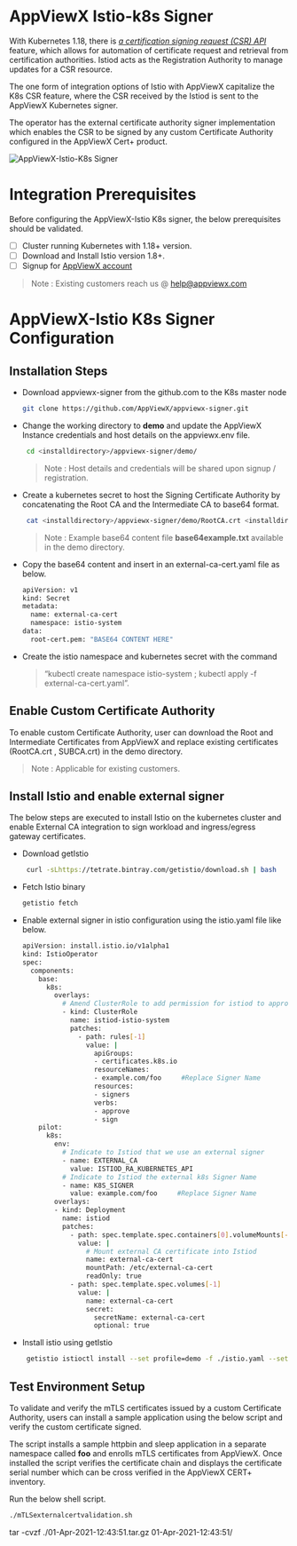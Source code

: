 AppViewX Istio-k8s Signer
=================

With Kubernetes 1.18, there is [*a certification signing request (CSR) API*](https://kubernetes.io/docs/reference/access-authn-authz/certificate-signing-requests/)
feature, which allows for automation of certificate request and retrieval from certification authorities. Istiod acts as the Registration Authority to manage updates for a CSR resource.

The one form of integration options of Istio with AppViewX capitalize the K8s CSR feature, where the CSR received by the Istiod is sent to the AppViewX Kubernetes signer.

The operator has the external certificate authority signer implementation which enables the CSR to be signed by any custom Certificate Authority configured in the AppViewX Cert+ product.

![AppViewX-Istio-K8s Signer](https://github.com/vigneshkathir/appviewx-signer/blob/main/images/AppViewX-Istio-K8s-Operator.jpeg)

Integration Prerequisites 
===========================
Before configuring the AppViewX-Istio K8s signer, the below prerequisites should be validated.

 - [ ] Cluster running Kubernetes with 1.18+ version.
 - [ ] Download and Install Istio version 1.8+.
 - [ ] Signup for [AppViewX account](https://www.appviewx.com/resources/cert-start-your-trial/)

> Note : Existing customers reach us @ help@appviewx.com

AppViewX-Istio K8s Signer Configuration
=========================================

Installation Steps
------------------

-    Download appviewx-signer from the github.com to the K8s master node
	 ```bash
     git clone https://github.com/AppViewX/appviewx-signer.git
	   ```

-   Change the working directory to **demo**  and update the AppViewX Instance credentials and host details on the appviewx.env file.
    ```bash
     cd <installdirectory>/appviewx-signer/demo/
    ```
    > Note : Host details and credentials will be shared upon signup / registration.

- Create a kubernetes secret to host the Signing Certificate Authority by concatenating the Root CA and the Intermediate CA to base64 format.
  ```bash
   cat <installdirectory>/appviewx-signer/demo/RootCA.crt <installdirectory>/appviewx-signer/demo/SUBCA.crt | base64
  ```
  > Note : Example base64 content file  **base64example.txt**  available in the demo directory.
-   Copy the base64 content and insert in an external-ca-cert.yaml file as below.
	  ```bash
	apiVersion: v1
	kind: Secret
	metadata:
	    name: external-ca-cert
	    namespace: istio-system
	data:
	    root-cert.pem: "BASE64 CONTENT HERE"
	  ```

-   Create the istio namespace and kubernetes secret with the command 

    > “kubectl create namespace  istio-system ; kubectl apply -f external-ca-cert.yaml”.

## Enable Custom Certificate Authority

To enable custom Certificate Authority, user can download the Root and Intermediate Certificates from AppViewX and replace existing certificates (RootCA.crt , SUBCA.crt) in the demo directory.

> Note : Applicable for existing customers. 

Install Istio and enable external signer
-----------------------------------------

The below steps are executed to install Istio on the kubernetes cluster and enable External CA integration to sign workload and ingress/egress gateway certificates.

-   Download getIstio
    ```bash
     curl -sLhttps://tetrate.bintray.com/getistio/download.sh | bash
     ```

-   Fetch Istio binary 
    ```bash
    getistio fetch
    ```

-   Enable external signer in istio configuration using the istio.yaml file like below.
	```bash
	apiVersion: install.istio.io/v1alpha1
	kind: IstioOperator
	spec:
	  components:
	    base:
	      k8s:
	        overlays:
	          # Amend ClusterRole to add permission for istiod to approve certificate signing by custom signer
	          - kind: ClusterRole
	            name: istiod-istio-system
	            patches:
	              - path: rules[-1]
	                value: |
	                  apiGroups:
	                  - certificates.k8s.io
	                  resourceNames:
	                  - example.com/foo     #Replace Signer Name
	                  resources:
	                  - signers
	                  verbs:
	                  - approve
	                  - sign
	    pilot:
	      k8s:
	        env:
	          # Indicate to Istiod that we use an external signer
	          - name: EXTERNAL_CA
	            value: ISTIOD_RA_KUBERNETES_API
	          # Indicate to Istiod the external k8s Signer Name
	          - name: K8S_SIGNER
	            value: example.com/foo     #Replace Signer Name
	        overlays:
	        - kind: Deployment
	          name: istiod
	          patches:
	            - path: spec.template.spec.containers[0].volumeMounts[-1]
	              value: |
	                # Mount external CA certificate into Istiod
	                name: external-ca-cert
	                mountPath: /etc/external-ca-cert
	                readOnly: true
	            - path: spec.template.spec.volumes[-1]
	              value: |
	                name: external-ca-cert
	                secret:
	                  secretName: external-ca-cert
	                  optional: true
	```

-   Install istio using getIstio
	```bash
	 getistio istioctl install --set profile=demo -f ./istio.yaml --set values.global.imagePullPolicy=IfNotPresent
	```
Test Environment Setup 
-----------------------

To validate and verify the mTLS certificates issued by a custom Certificate Authority, users can install a sample application using the below script and verify the custom certificate signed.

The script installs a sample httpbin and sleep application in a separate namespace called **foo** and enrolls mTLS certificates from AppViewX. Once installed the script verifies the certificate chain and displays the certificate serial number which can be cross verified in the AppViewX CERT+ inventory.

Run the below shell script.
```bash
./mTLSexternalcertvalidation.sh
```




tar -cvzf ./01-Apr-2021-12\:43\:51.tar.gz 01-Apr-2021-12\:43\:51/
